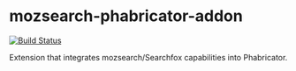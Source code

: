 # mozsearch-phabricator-addon

[![Build Status](https://travis-ci.org/marco-c/mozsearch-phabricator-addon.svg?branch=master)](https://travis-ci.org/marco-c/mozsearch-phabricator-addon)

Extension that integrates mozsearch/Searchfox capabilities into Phabricator.
